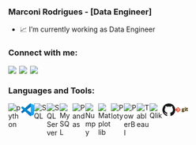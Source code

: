 ### Marconi Rodrigues - [Data Engineer]

- 📈 I’m currently working as Data Engineer

### Connect with me:

[<img align="left"  width="22px" src="https://cdn.jsdelivr.net/npm/simple-icons@3.4.0/icons/linkedin.svg" />](https://www.linkedin.com/in/marconirangel/)
[<img align="left"  width="22px" src="https://www.kaggle.com/static/images/site-logo.png" />](https://www.kaggle.com/marconirodrigues)
[<img align="left"  width="22px" src="http://fonaje.amb.com.br/wp-content/uploads/2020/08/instagram.jpg" />](https://www.instagram.com/marconi.rangel/)

<br />

### Languages and Tools:

<img align="left" alt="python" width="26px" src="https://cdn3.iconfinder.com/data/icons/logos-and-brands-adobe/512/267_Python-512.png" />

<img align="left" alt="visual studio code" width="26px" src="https://raw.githubusercontent.com/github/explore/80688e429a7d4ef2fca1e82350fe8e3517d3494d/topics/visual-studio-code/visual-studio-code.png" />

<img align="left" alt="SQL" width="26px" src="https://cdn.jsdelivr.net/npm/simple-icons@3.4.0/icons/postgresql.svg" />

<img align="left" alt="SQLServer" width="26px" src="https://img.icons8.com/color/2x/microsoft-sql-server.png" />

<img align="left" alt="MySQL" width="26px" src="https://img.icons8.com/color/2x/mysql-logo.png" />

<img align="left" alt="Pandas" width="26px" src="https://cdn.shortpixel.ai/spai/w_375+q_lossy+ret_img+to_webp/https://www.numfocus.org/wp-content/uploads/2016/07/pandas-logo-300.png" />

<img align="left" alt="Numpy" width="26px" src="https://numpy.org/images/logos/numpy.svg" />

<img align="left" alt="Matplotlib" width="26px" src="https://matplotlib.org/_static/logo2_compressed.svg" />

<img align="left" alt="Ploty" width="26px" src="https://plotly.com/all_static/images/plotly_graphing_libraries_1.png" />

<img align="left" alt="PowerBI" width="26px" src="https://img.icons8.com/ios-filled/2x/power-bi.png" />

<img align="left" alt="Tableau" width="26px" src="https://img.icons8.com/color/2x/tableau-software.png" />

<img align="left" alt="Qlik" width="26px" src="https://cdn.icon-icons.com/icons2/2107/PNG/512/file_type_qlikview_icon_130217.png" />

<img align="left" alt="GitHub" width="26px" src="https://raw.githubusercontent.com/github/explore/78df643247d429f6cc873026c0622819ad797942/topics/github/github.png" />

<img align="left" alt="Git" width="26px" src="https://raw.githubusercontent.com/github/explore/80688e429a7d4ef2fca1e82350fe8e3517d3494d/topics/git/git.png" />

<br />
<br />

